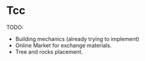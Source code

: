 # Tcc
TODO:
- Building mechanics (already trying to implement)
- Online Market for exchange materials.
- Tree and rocks placement.
